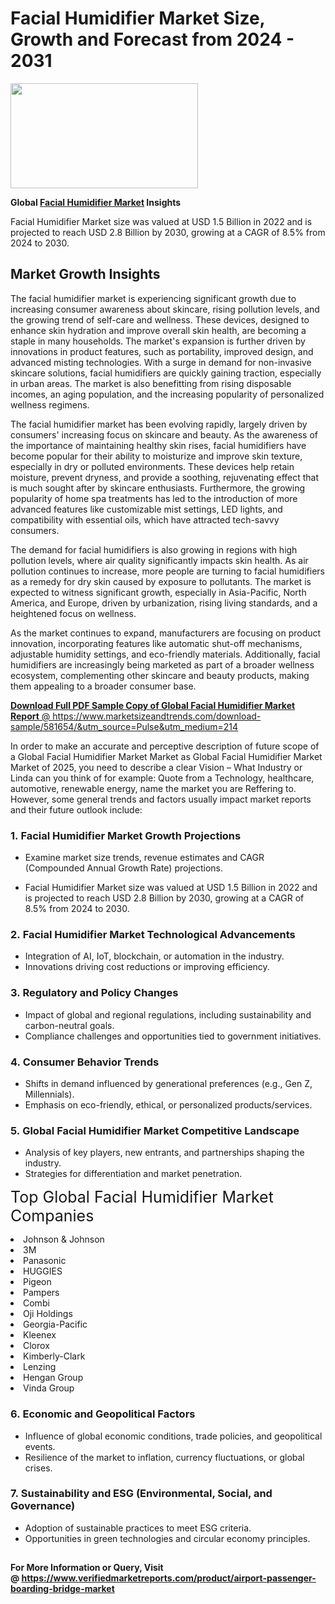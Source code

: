 <H1>Facial Humidifier Market Size, Growth and Forecast from 2024 - 2031</H1><img class="aligncenter size-medium wp-image-584254" src="https://thirdeyenews.in/wp-content/uploads/2024/09/Global-Market-Research-300x168.jpeg" alt="" width="300" height="168" /><p><strong>Global&nbsp;<a href="https://www.marketsizeandtrends.com/download-sample/581654/&amp;utm_source=Pulse&amp;utm_medium=214">Facial Humidifier Market</a> Insights</strong></p><p>Facial Humidifier Market size was valued at USD 1.5 Billion in 2022 and is projected to reach USD 2.8 Billion by 2030, growing at a CAGR of 8.5% from 2024 to 2030.</p><p><h2>Market Growth Insights</h2> <p>The facial humidifier market is experiencing significant growth due to increasing consumer awareness about skincare, rising pollution levels, and the growing trend of self-care and wellness. These devices, designed to enhance skin hydration and improve overall skin health, are becoming a staple in many households. The market's expansion is further driven by innovations in product features, such as portability, improved design, and advanced misting technologies. With a surge in demand for non-invasive skincare solutions, facial humidifiers are quickly gaining traction, especially in urban areas. The market is also benefitting from rising disposable incomes, an aging population, and the increasing popularity of personalized wellness regimens.</p> <p><a href="#"></a></p> <p>The facial humidifier market has been evolving rapidly, largely driven by consumers' increasing focus on skincare and beauty. As the awareness of the importance of maintaining healthy skin rises, facial humidifiers have become popular for their ability to moisturize and improve skin texture, especially in dry or polluted environments. These devices help retain moisture, prevent dryness, and provide a soothing, rejuvenating effect that is much sought after by skincare enthusiasts. Furthermore, the growing popularity of home spa treatments has led to the introduction of more advanced features like customizable mist settings, LED lights, and compatibility with essential oils, which have attracted tech-savvy consumers.</p> <p>The demand for facial humidifiers is also growing in regions with high pollution levels, where air quality significantly impacts skin health. As air pollution continues to increase, more people are turning to facial humidifiers as a remedy for dry skin caused by exposure to pollutants. The market is expected to witness significant growth, especially in Asia-Pacific, North America, and Europe, driven by urbanization, rising living standards, and a heightened focus on wellness.</p> <p>As the market continues to expand, manufacturers are focusing on product innovation, incorporating features like automatic shut-off mechanisms, adjustable humidity settings, and eco-friendly materials. Additionally, facial humidifiers are increasingly being marketed as part of a broader wellness ecosystem, complementing other skincare and beauty products, making them appealing to a broader consumer base.</p> <p><a href="#"></p><p><span class=""><strong>Download Full PDF Sample Copy of Global Facial Humidifier Market Report</strong> @ <a href="https://www.marketsizeandtrends.com/download-sample/581654/&amp;utm_source=Pulse&amp;utm_medium=214" target="_blank">https://www.marketsizeandtrends.com/download-sample/581654/&amp;utm_source=Pulse&amp;utm_medium=214</a></span></p><p>In order to make an accurate and perceptive description of future scope of a Global&nbsp;Facial Humidifier Market Market as Global&nbsp;Facial Humidifier Market Market of 2025, you need to describe a clear Vision &ndash; What Industry or Linda can you think of for example: Quote from a Technology, healthcare, automotive, renewable energy, name the market you are Reffering to. However, some general trends and factors usually impact market reports and their future outlook include:</p><h3>1.&nbsp;<strong>Facial Humidifier Market Growth Projections</strong></h3><ul><li>Examine market size trends, revenue estimates and CAGR (Compounded Annual Growth Rate) projections.</li><li><p>Facial Humidifier Market size was valued at USD 1.5 Billion in 2022 and is projected to reach USD 2.8 Billion by 2030, growing at a CAGR of 8.5% from 2024 to 2030.</p></li></ul><h3>2.&nbsp;<strong>Facial Humidifier Market Technological Advancements</strong></h3><ul><li>Integration of AI, IoT, blockchain, or automation in the industry.</li><li>Innovations driving cost reductions or improving efficiency.</li></ul><h3>3.&nbsp;<strong>Regulatory and Policy Changes</strong></h3><ul><li>Impact of global and regional regulations, including sustainability and carbon-neutral goals.</li><li>Compliance challenges and opportunities tied to government initiatives.</li></ul><h3>4.&nbsp;<strong>Consumer Behavior Trends</strong></h3><ul><li>Shifts in demand influenced by generational preferences (e.g., Gen Z, Millennials).</li><li>Emphasis on eco-friendly, ethical, or personalized products/services.</li></ul><h3>5.&nbsp;<strong>Global Facial Humidifier Market Competitive Landscape</strong></h3><ul><li>Analysis of key players, new entrants, and partnerships shaping the industry.</li><li>Strategies for differentiation and market penetration.</li></ul><p data-pm-slice="1 1 []"><span style="color: inherit; font-family: inherit; font-size: 25px;">Top Global Facial Humidifier Market Companies</span></p><div class="" data-test-id=""><p><li>Johnson & Johnson</li><li> 3M</li><li> Panasonic</li><li> HUGGIES</li><li> Pigeon</li><li> Pampers</li><li> Combi</li><li> Oji Holdings</li><li> Georgia-Pacific</li><li> Kleenex</li><li> Clorox</li><li> Kimberly-Clark</li><li> Lenzing</li><li> Hengan Group</li><li> Vinda Group</li></p></div><h3>6.&nbsp;<strong>Economic and Geopolitical Factors</strong></h3><ul><li>Influence of global economic conditions, trade policies, and geopolitical events.</li><li>Resilience of the market to inflation, currency fluctuations, or global crises.</li></ul><h3>7.&nbsp;<strong>Sustainability and ESG (Environmental, Social, and Governance)</strong></h3><ul><li>Adoption of sustainable practices to meet ESG criteria.</li><li>Opportunities in green technologies and circular economy principles.</li></ul><h2><strong style="font-size: 14px;">For More Information or Query, Visit @&nbsp;</strong><a style="background-color: #ffffff; font-size: 14px;" href="https://www.marketsizeandtrends.com/report/facial-humidifier-market/" target="_blank">https://www.verifiedmarketreports.com/product/airport-passenger-boarding-bridge-market</a></h2>
